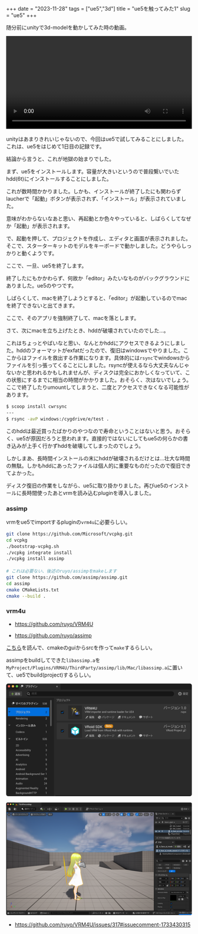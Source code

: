 +++
date = "2023-11-28"
tags = ["ue5","3d"]
title = "ue5を触ってみた1"
slug = "ue5"
+++

随分前にunityで3d-modelを動かしてみた時の動画。

<video controls style="width:100%;"><source src="https://raw.githubusercontent.com/syui/img/master/movie/unity_ai_0001.mp4"></video>

unityはあまりきれいじゃないので、今回はue5で試してみることにしました。これは、ue5をはじめて1日目の記録です。

結論から言うと、これが地獄の始まりでした。

まず、ue5をインストールします。容量が大きいというので普段繋いでいたhdd(6t)にインストールすることにしました。

これが数時間かかりました。しかも、インストールが終了したにも関わらずlaucherで「起動」ボタンが表示されず、「インストール」が表示されていました。

意味がわからないなあと思い、再起動とか色々やっていると、しばらくしてなぜか「起動」が表示されます。

で、起動を押して、プロジェクトを作成し、エディタと画面が表示されました。そこで、スターターキットのモデルをキーボードで動かしました。どうやらしっかりと動くようです。

ここで、一旦、ue5を終了します。

終了したにもかかわらず、何故か「editor」みたいなものがバックグラウンドにありました。ue5のやつです。

しばらくして、macを終了しようとすると、「editor」が起動しているのでmacを終了できないと出てきます。

ここで、そのアプリを強制終了して、macを落とします。

さて、次にmacを立ち上げたとき、hddが破壊されていたのでした...。

これはちょっとやばいなと思い、なんとかhddにアクセスできるようにしました。hddのフォーマットがexfatだったので、復旧はwindowsでやりました。ここからはファイルを救出する作業になります。具体的には`rsync`でwindowsからファイルを引っ張ってくることにしました。rsyncが使えるなら大丈夫なんじゃないかと思われるかもしれませんが、ディスクは完全におかしくなっていて、この状態にするまでに相当の時間がかかりました。おそらく、次はないでしょう。ここで終了したりumountしてしまうと、二度とアクセスできなくなる可能性があります。

```sh
$ scoop install cwrsync
---
$ rsync -avP windows:/cygdrive/e/test .
```

このhddは最近買ったばかりのやつなので寿命ということはないと思う。おそらく、ue5が原因だろうと思われます。直接的ではないにしてもue5の何らかの書き込みが上手く行かずhddを破壊してしまったのでしょう。

しかしまあ、長時間インストールの末にhddが破壊されるだけとは...壮大な時間の無駄。しかもhddにあったファイルは個人的に重要なものだったので復旧できてよかった。

ディスク復旧の作業をしながら、ue5に取り掛かりました。再びue5のインストールに長時間使ったあとvrmを読み込むpluginを導入しました。

### assimp

vrmをue5でimportするpluginの`vrm4u`に必要らしい。

```sh
git clone https://github.com/Microsoft/vcpkg.git
cd vcpkg
./bootstrap-vcpkg.sh
./vcpkg integrate install
./vcpkg install assimp

# これは必要ない、後述のruyo/assimpをmakeします
git clone https://github.com/assimp/assimp.git
cd assimp
cmake CMakeLists.txt 
cmake --build .
```

### vrm4u

- https://github.com/ruyo/VRM4U

- https://github.com/ruyo/assimp

[こちら](https://ruyo.github.io/VRM4U/03_mac/)を読んで、cmakeのguiからsrcを作って`make`するらしい。

assimpをbuildしてできた`libassimp.a`を`MyProject/Plugins/VRM4U/ThirdParty/assimp/lib/Mac/libassimp.a`に置いて、ue5でbuild(project)するらしい。


![](https://raw.githubusercontent.com/syui/img/master/other/ue5_ai_0001.png)

![](https://raw.githubusercontent.com/syui/img/master/other/ue5_ai_0002.png)

- https://github.com/ruyo/VRM4U/issues/317#issuecomment-1733430315

